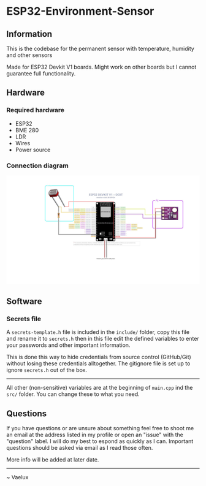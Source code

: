 # ESP32-Environment-Sensor

## Information
 
This is the codebase for the permanent sensor with temperature, humidity and other sensors

Made for ESP32 Devkit V1 boards. Might work on other boards but I cannot guarantee full functionality.

## Hardware

### Required hardware

- ESP32
- BME 280
- LDR
- Wires
- Power source

### Connection diagram

![Image of the connection diagram](https://github.com/VaeluxV/ESP32-Environment-Sensor/blob/ea3dedadc0790e0851738116896dd30de8186c68/img/Permanent%20Sensor%20Diagram.jpg)

## Software

### Secrets file
A `secrets-template.h` file is included in the `include/` folder, copy this file and rename it to `secrets.h` then in this file edit the defined variables to enter your passwords and other important information.

This is done this way to hide credentials from source control (GitHub/Git) without losing these credentials alltogether. The gitignore file is set up to ignore `secrets.h` out of the box.

---

All other (non-sensitive) variables are at the beginning of `main.cpp` ind the `src/` folder. You can change these to what you need.

## Questions

If you have questions or are unsure about something feel free to shoot me an email at the address listed in my profile or open an "issue" with the "question" label. I will do my best to espond as quickly as I can. Important questions should be asked via email as I read those often.

More info will be added at later date.

---

~ Vaelux
